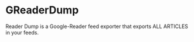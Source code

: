 GReaderDump
===========

Reader Dump is a Google-Reader feed exporter that exports ALL ARTICLES in your feeds.
